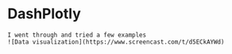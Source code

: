 # DashPlotly
```
I went through and tried a few examples
![Data visualization](https://www.screencast.com/t/d5ECkAYWd)
```